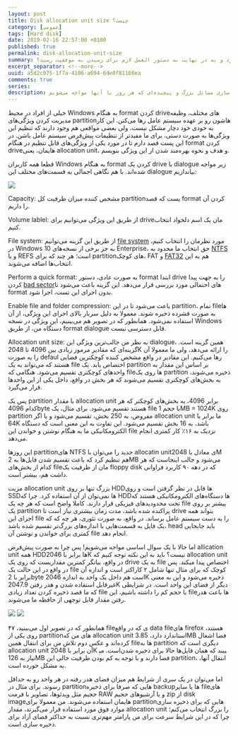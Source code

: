 ```yaml
---
layout: post
title: Disk allocation unit size چیست؟
category: [عمومی]
tags: [Hard disk]
date: 2019-02-16 22:57:00 +0100
published: true
permalink: disk-allocation-unit-size
summary: همه ما هر روز مسئول حل مسائلی حیاتی و مهم در سازمان‌هایی هستیم که در آنها مشغول به فعالیتیم. اما چگونه می‌توان مسائل بزرگ و پیچیده را به اجزایی کوچک‌تر شکست و اهمیت اجزایی که برای رسیدن به موفقیت باید حل شوند را سنجید؟ چگونه می‌توان مسائل را به ساده‌ترین شکل ممکن بیان کرد و به در نهایت به دستور العمل لازم برای رسیدن به موفقیت رسید؟
excerpt_separator: <!--more--> 
uuid: a5d2c075-1f7a-4106-a694-6de0f81166ea
comments: true
series: 
description: بررسی چگونگی ارائه مدل‌ها و راه حل‌های ارائه راهکارهای خلاق و نوآورانه در شرکت‌ها و سازمان‌های بزرگ، به جهت ساده سازی مسائل بزرگ و پیچیده‌ای که هر روز با آنها مواجه می‌شویم.
---
```

خیلی از افراد در محیط Windows به هنگام format کردن driveهای مختلف، وظیفه مدیریت کردن ویژگی‌های partitionهاشون رو بر عهده سیستم عامل رها می‌کنن. این کار به خودی خود دچار مشکل نیست، ولی بعضی مواقعی هم وجود دارند که تنظیم این ویژگی‌ها به صورت دستی، برای ما مفیدتر از تنظیمات پیش‌فرض سیستم عامل باشن. در این پست قصد دارم تا در مورد یکی از ویژگی‌های قابل تنظیم در هنگام format کردن driveهایمان، یعنی <span class="highlight-text">allocation unit</span>، و هدف و نحوه بهره‌مند شدن از این ویژگی بنویسم.

قطعا همه کاربران Windows به هنگام format کردن یک drive با dialogue زیر مواجه شده‌اند. با هم نگاهی اجمالی به قسمت‌های مختلف این dialogue بیاندازیم:

<img class="post-image image-responsive" src="https://theskn.github.io/assets/img/2019-03-28/format-dialogue.png">

<span class="font-color-white">Capacity: </span>مشخص کننده میزان ظرفیت کل partitionیست که قصد format کردن آن را داریم.

<span class="font-color-white">Volume lablel: </span>از طریق این ویژگی می‌توانیم برای driveمان یک اسم دلخواد انتخاب کنیم.

<span class="font-color-white">File system: </span>از طریق این گزینه می‌توانیم [file system](https://docs.microsoft.com/en-us/windows/desktop/fileio/file-systems) مورد نظرمان را انتخاب کنیم، در Windows 10 به جز برخی از نسخه‌های Enterprise، حق انتخاب ما محدود به [NTFS](https://docs.microsoft.com/en-us/windows-server/storage/file-server/ntfs-overview) و یا REFS است؛ هر چند که برای partitionهای کوچک، FAT و [FAT32](https://support.microsoft.com/en-au/help/154997/description-of-the-fat32-file-system) هم به این انتخاب‌ها اضافه می‌شوند.

<span class="font-color-white">Perform a quick format: </span>به صورت عادی، دستور format ابتدا drive را به جهت پیدا کردن [bad sector](https://www.howtogeek.com/173463/bad-sectors-explained-why-hard-drives-get-bad-sectors-and-what-you-can-do-about-it/)های احتمالی مورد بررسی قرار می‌دهد. این گزینه باعث می‌شود تا format بدون اجرای این تست، اجرا شود.

<span class="font-color-white">Enable file and folder compression: </span>باعث می‌شود تا در این partition، تمام fileها به صورت فشرده ذخیره شوند. معمولا به دلیل سربار بالای اجرای این ویژگی، از آن استفاده نمی‌شود. همانطور که در تصویر هم می‌بینیم، این ویژگی در نسخه Windows دستگاه من، از طریق format dialogue قابل دسترسی نیست.

<span class="font-color-white">Allocation unit size: </span>به نظر من جالب‌ترین ویژگی این dialogue، همین گزینه است. گزینه‌ای که مقادیر مرموز زیادی بین 4096 تا 2048K را ارائه می‌دهد، ولی ما معمولا آن را به صورت defaul رها می‌کنیم. این مقادیر در واقع مشخص کننده کوچکترین فضایی هستند که می‌تواند به یک file اختصاص یابد. یک partition بر اساس این مقدار به واحدهای کوچکتری تقسیم می‌شود. هنگامی که fileها روی یک partition ذخیره می‌شوند، به بخش‌های کوچکتری تقسیم می‌شوند که هر بخش در واقع، داخل یکی از این واحدها قرار می‌گیرد.

پس یک partition با مقدار allocation unit برابر 4096، به بخش‌های کوچکتر که هر کدام 4096byte هستند تقسیم می‌شود. برای مثال، یک file با حجم 1MB = 1024K روی partition مفروض، به 250 بخش، تقسیم می‌شود و یا اگر allocation unit ما برابر با 64K باشد، به 16 بخش تقسیم می‌شود. این تفاوت به این معنی است که دستگاه الکترومکانیکی ما به هنگام نوشتن و خواندن این file نزدیک به ۱۶٪ کار کمتری انجام می‌دهد.

این روزها partitionهای NTFS جدید را می‌توان با allocatin unitی معادل با 2048M هم تنظیم کرد که باعث تقسیم شدن فایل‌ها به 2MB می‌شود و جالب اینجاست که هر کدام از بخش‌های fileمان از ظرفیت یک floppy disk که در دهه ۹۰ کاربرد فراوانی داشت هم، بیشتر است.

مزیت allocation unit بزرگ تنها بر روی HDDها قابل در نظر گرفتن است و روی SSDها نمی‌توان از آن استفاده کرد. چرا که HDDها دستگاه‌های الکترومکانیکی هستند که تحت محدودیدهای فیزیکی قرار دارند. کاملا واضح است که هر چه یک file بیشتر بر روی یک partition پراکنده شده باشد، مدت زمان بیشتری نیاز است تا drive بتواند همه اجزای این file را به دست سیستم عامل برساند. در واقع، به صورت تئوری، هر چه که که یک فایل به قسمت‌هایی با اندازه‌های بزرگ‌تر تقسیم شده باشد، head باید جابجایی کمتری برای خواندن و نوشتن آن file انجام دهد.

اما حالا با یک سوال اساسی مواجه می‌شویم! <span class="font-color-white">پس چرا به صورت پیش‌فرض allication unit همه HDDها برابر با 2046K نیست؟</span> باید به این نکته توجه کنیم که allocation unit در واقع، بیانگر کمترین مقداریست که روی یک drive به یک file اختصاص پیدا میکند. پس در واقع در این حالت یک file کوچک که برای مثال تنها شامل ۲ کاراکتر است و اندازه آن برابر با 2byte است هم داخل یک واحد به اندازه 2046K ذخیره می‌شود و این به معنی غیرقابل استفاده شدن و هدر رفتن 2047.9K دیگر از فضای این واحد است. در شرایطی که ما قصد ذخیره کردن تعداد زیادی file با حجم کم را داشته باشیم، این fileها باعث هدر رفتن مقدار قابل توجهی از حافظه ما می‌شوند.

<img class="post-image image-responsive" src="https://theskn.github.io/assets/img/2019-03-28/properties-dialogue.png">
<img class="post-image image-responsive" src="https://theskn.github.io/assets/img/2019-03-28/firefox-copy-error.png">

همانطور که در تصویر اول می‌بینید، ۴۷ fileی که در واقع data fileهای firefox هستند، روی یکی از partitionهای من که allocation unit استاندارد دارد، 3.85MB فضا اشغال کرده‌اند و عکس دوم تلاش من برای انتقال همین file‌ها به partition دیگری است که allocation unit آن برابر با 2048K است. می‎بیند که همان فایل‌ها حالا برای ذخیره شدن نیاز به 126MB فضا دارند و با توجه به کم بودن ظرفیت خالی این partition، انتقال آنها، به مشکل خورده است.

اما می‌توان در یک سری از شرایط هم میزان فضای هدر رفته در هر واحد رو به حداقل رسوند. برای مثال در partitionهایی که صرفا برای ذخیره backupها یا سایر fileهای حجیم مثل ویدئوها، تصاویر با فرمت RAW و یا آرشیوهای حجیم zip از disk imageهایمان استفاده می‌شوند. من معمولا برای partitionهایی که برای ذخیره سازی موارد فوق مورد استفاده قرار می‌گیرند، مقدار allocation unit را بزرگ انتخاب می‌کنم؛ چرا که در این شرایط سرعت برای من پارامتر مهم‌تری نسبت به حداکثر فضای آزاد برای ذخیره سازی است.
